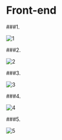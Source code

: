# Front-end

###1.

![1](https://user-images.githubusercontent.com/56860767/67487259-5790c980-f6b9-11e9-9227-8a8a1652eff1.jpg)

###2.

![2](https://user-images.githubusercontent.com/56860767/67487261-58296000-f6b9-11e9-9450-cb540ecdfb8f.jpg)


###3.

![3](https://user-images.githubusercontent.com/56860767/67487265-595a8d00-f6b9-11e9-879d-c20462144ba6.jpg)

###4.

![4](https://user-images.githubusercontent.com/56860767/67487267-59f32380-f6b9-11e9-8716-80293c5c693d.jpg)

###5.

![5](https://user-images.githubusercontent.com/56860767/67487271-5b245080-f6b9-11e9-8926-ddcfff45c3ad.jpg)
